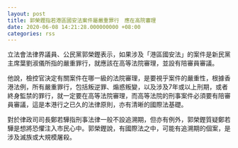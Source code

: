 ```yaml
---
layout: post
title: 郭榮鏗指若港區國安法案件屬嚴重罪行　應在高院審理
date: 2020-06-08 14:21:28.000000000 +08:00
categories: rss
---
```


立法會法律界議員、公民黨郭榮鏗表示，如果涉及「港區國安法」的案件是新民黨主席葉劉淑儀所指的嚴重罪行，就應該在高等法院審理，並設有陪審員審議。

他說，檢控官決定有關案件在哪一級的法院審理，是要視乎案件的嚴重性，根據香港法例，所有嚴重罪行，包括叛逆罪、煽惑叛變，以及涉及7年或以上刑期，或者終身監禁的罪行，就一定要在高等法院審理，而高等法院的刑事案件必須要有陪審員審議，這是本港行之已久的法律原則，亦有清晰的國際法基礎。

對於律政司司長鄭若驊指刑事法律一般不設追溯期，但亦有例外，郭榮鏗質疑鄭若驊是想將恐懼注入市民心中。郭榮鏗說，有國際法之中，可能有追溯期的個案，是涉及滅族或大規模屠殺。
